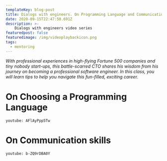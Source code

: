```yaml
---
templateKey: blog-post
title: Dialogs with engineers. On Programming Language and Communication skills - Part 2
date: 2020-09-15T22:47:50.691Z
description: >-
    Dialogs with engineers video series
featuredpost: false
featuredimage: /img/videoplaybackicon.png
tags:
  - mentoring
---
```

*With professional experiences in high-flying Fortune 500 companies and tiny nobody start-ups, this battle-scarred CTO shares his wisdom from his journey on becoming a professional software engineer. In this class, you will learn tips to help you navigate this fun-filled, exciting career.*


# On Choosing a Programming Language
`youtube: AFlAyPpp5Tw`

# On Communication skills
`youtube: b-ZQ9rDBA0Y`